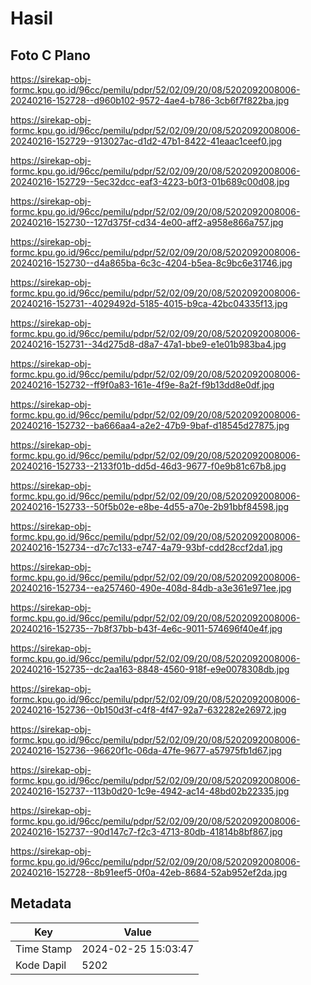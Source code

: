 # Hasil

## Foto C Plano

https://sirekap-obj-formc.kpu.go.id/96cc/pemilu/pdpr/52/02/09/20/08/5202092008006-20240216-152728--d960b102-9572-4ae4-b786-3cb6f7f822ba.jpg

https://sirekap-obj-formc.kpu.go.id/96cc/pemilu/pdpr/52/02/09/20/08/5202092008006-20240216-152729--913027ac-d1d2-47b1-8422-41eaac1ceef0.jpg

https://sirekap-obj-formc.kpu.go.id/96cc/pemilu/pdpr/52/02/09/20/08/5202092008006-20240216-152729--5ec32dcc-eaf3-4223-b0f3-01b689c00d08.jpg

https://sirekap-obj-formc.kpu.go.id/96cc/pemilu/pdpr/52/02/09/20/08/5202092008006-20240216-152730--127d375f-cd34-4e00-aff2-a958e866a757.jpg

https://sirekap-obj-formc.kpu.go.id/96cc/pemilu/pdpr/52/02/09/20/08/5202092008006-20240216-152730--d4a865ba-6c3c-4204-b5ea-8c9bc6e31746.jpg

https://sirekap-obj-formc.kpu.go.id/96cc/pemilu/pdpr/52/02/09/20/08/5202092008006-20240216-152731--4029492d-5185-4015-b9ca-42bc04335f13.jpg

https://sirekap-obj-formc.kpu.go.id/96cc/pemilu/pdpr/52/02/09/20/08/5202092008006-20240216-152731--34d275d8-d8a7-47a1-bbe9-e1e01b983ba4.jpg

https://sirekap-obj-formc.kpu.go.id/96cc/pemilu/pdpr/52/02/09/20/08/5202092008006-20240216-152732--ff9f0a83-161e-4f9e-8a2f-f9b13dd8e0df.jpg

https://sirekap-obj-formc.kpu.go.id/96cc/pemilu/pdpr/52/02/09/20/08/5202092008006-20240216-152732--ba666aa4-a2e2-47b9-9baf-d18545d27875.jpg

https://sirekap-obj-formc.kpu.go.id/96cc/pemilu/pdpr/52/02/09/20/08/5202092008006-20240216-152733--2133f01b-dd5d-46d3-9677-f0e9b81c67b8.jpg

https://sirekap-obj-formc.kpu.go.id/96cc/pemilu/pdpr/52/02/09/20/08/5202092008006-20240216-152733--50f5b02e-e8be-4d55-a70e-2b91bbf84598.jpg

https://sirekap-obj-formc.kpu.go.id/96cc/pemilu/pdpr/52/02/09/20/08/5202092008006-20240216-152734--d7c7c133-e747-4a79-93bf-cdd28ccf2da1.jpg

https://sirekap-obj-formc.kpu.go.id/96cc/pemilu/pdpr/52/02/09/20/08/5202092008006-20240216-152734--ea257460-490e-408d-84db-a3e361e971ee.jpg

https://sirekap-obj-formc.kpu.go.id/96cc/pemilu/pdpr/52/02/09/20/08/5202092008006-20240216-152735--7b8f37bb-b43f-4e6c-9011-574696f40e4f.jpg

https://sirekap-obj-formc.kpu.go.id/96cc/pemilu/pdpr/52/02/09/20/08/5202092008006-20240216-152735--dc2aa163-8848-4560-918f-e9e0078308db.jpg

https://sirekap-obj-formc.kpu.go.id/96cc/pemilu/pdpr/52/02/09/20/08/5202092008006-20240216-152736--0b150d3f-c4f8-4f47-92a7-632282e26972.jpg

https://sirekap-obj-formc.kpu.go.id/96cc/pemilu/pdpr/52/02/09/20/08/5202092008006-20240216-152736--96620f1c-06da-47fe-9677-a57975fb1d67.jpg

https://sirekap-obj-formc.kpu.go.id/96cc/pemilu/pdpr/52/02/09/20/08/5202092008006-20240216-152737--113b0d20-1c9e-4942-ac14-48bd02b22335.jpg

https://sirekap-obj-formc.kpu.go.id/96cc/pemilu/pdpr/52/02/09/20/08/5202092008006-20240216-152737--90d147c7-f2c3-4713-80db-41814b8bf867.jpg

https://sirekap-obj-formc.kpu.go.id/96cc/pemilu/pdpr/52/02/09/20/08/5202092008006-20240216-152728--8b91eef5-0f0a-42eb-8684-52ab952ef2da.jpg


## Metadata

| Key        | Value               |
| ---------- | ------------------- |
| Time Stamp | 2024-02-25 15:03:47 |
| Kode Dapil | 5202                |



